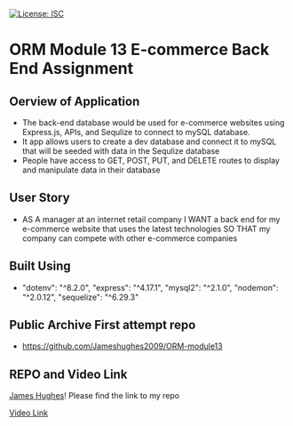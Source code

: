 [![License: ISC](https://img.shields.io/badge/License-ISC-blue.svg)](https://opensource.org/licenses/ISC)
# ORM Module 13 E-commerce Back End Assignment

## Oerview of Application
 - The back-end database would be used for e-commerce websites using Express.js, APIs, and Sequlize to connect to mySQL database.
 - It app allows users to create a dev database and connect it to mySQL that will be seeded with data in the Sequlize database
 - People have access to GET, POST, PUT, and DELETE routes to display and manipulate data in their database

## User Story
- AS A manager at an internet retail company
I WANT a back end for my e-commerce website that uses the latest technologies
SO THAT my company can compete with other e-commerce companies


## Built Using 
 - "dotenv": "^8.2.0",
    "express": "^4.17.1",
    "mysql2": "^2.1.0",
    "nodemon": "^2.0.12",
    "sequelize": "^6.29.3"
## Public Archive First attempt repo 
 - https://github.com/Jameshughes2009/ORM-module13



 ## REPO and Video Link
 [James Hughes](https://github.com/Jameshughes2009/ORM-week13)! Please find the link to my repo

 [Video Link]()
